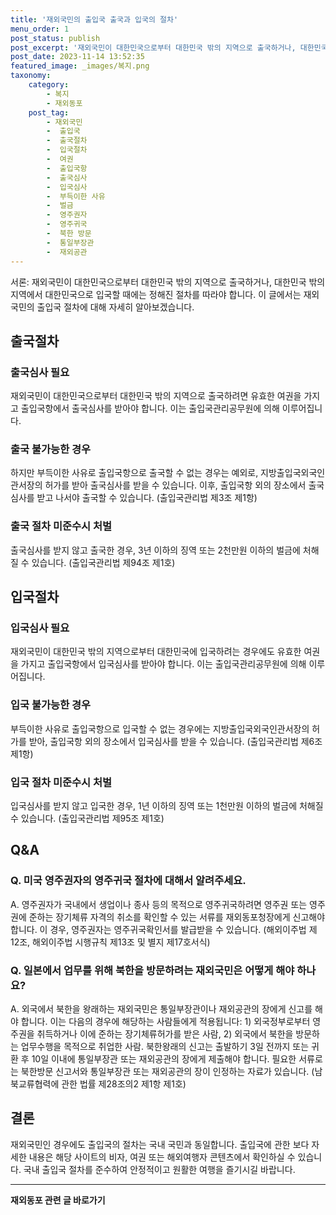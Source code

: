 ```yaml
---
title: '재외국민의 출입국 출국과 입국의 절차'
menu_order: 1
post_status: publish
post_excerpt: '재외국민이 대한민국으로부터 대한민국 밖의 지역으로 출국하거나, 대한민국 밖의 지역에서 대한민국으로 입국할 때에는 정해진 절차를 따라야 합니다. 이 글에서는 재외국민의 출입국 절차에 대해 자세히 알아보겠습니다.'
post_date: 2023-11-14 13:52:35
featured_image: _images/복지.png
taxonomy:
    category:
        - 복지
        - 재외동포
    post_tag:
        - 재외국민
        -  출입국
        -  출국절차
        -  입국절차
        -  여권
        -  출입국항
        -  출국심사
        -  입국심사
        -  부득이한 사유
        -  벌금
        -  영주권자
        -  영주귀국
        -  북한 방문
        -  통일부장관
        -  재외공관
---
```



서론:
재외국민이 대한민국으로부터 대한민국 밖의 지역으로 출국하거나, 대한민국 밖의 지역에서 대한민국으로 입국할 때에는 정해진 절차를 따라야 합니다. 이 글에서는 재외국민의 출입국 절차에 대해 자세히 알아보겠습니다.

## 출국절차

### 출국심사 필요
재외국민이 대한민국으로부터 대한민국 밖의 지역으로 출국하려면 유효한 여권을 가지고 출입국항에서 출국심사를 받아야 합니다. 이는 출입국관리공무원에 의해 이루어집니다. 

### 출국 불가능한 경우
하지만 부득이한 사유로 출입국항으로 출국할 수 없는 경우는 예외로, 지방출입국외국인관서장의 허가를 받아 출국심사를 받을 수 있습니다. 이후, 출입국항 외의 장소에서 출국심사를 받고 나서야 출국할 수 있습니다. (출입국관리법 제3조 제1항)

### 출국 절차 미준수시 처벌
출국심사를 받지 않고 출국한 경우, 3년 이하의 징역 또는 2천만원 이하의 벌금에 처해질 수 있습니다. (출입국관리법 제94조 제1호)

## 입국절차

### 입국심사 필요
재외국민이 대한민국 밖의 지역으로부터 대한민국에 입국하려는 경우에도 유효한 여권을 가지고 출입국항에서 입국심사를 받아야 합니다. 이는 출입국관리공무원에 의해 이루어집니다.

### 입국 불가능한 경우
부득이한 사유로 출입국항으로 입국할 수 없는 경우에는 지방출입국외국인관서장의 허가를 받아, 출입국항 외의 장소에서 입국심사를 받을 수 있습니다. (출입국관리법 제6조 제1항)

### 입국 절차 미준수시 처벌
입국심사를 받지 않고 입국한 경우, 1년 이하의 징역 또는 1천만원 이하의 벌금에 처해질 수 있습니다. (출입국관리법 제95조 제1호)

## Q&A

### Q. 미국 영주권자의 영주귀국 절차에 대해서 알려주세요.
A. 영주권자가 국내에서 생업이나 종사 등의 목적으로 영주귀국하려면 영주권 또는 영주권에 준하는 장기체류 자격의 취소를 확인할 수 있는 서류를 재외동포청장에게 신고해야 합니다. 이 경우, 영주권자는 영주귀국확인서를 발급받을 수 있습니다. (해외이주법 제12조, 해외이주법 시행규칙 제13조 및 별지 제17호서식)

### Q. 일본에서 업무를 위해 북한을 방문하려는 재외국민은 어떻게 해야 하나요?
A. 외국에서 북한을 왕래하는 재외국민은 통일부장관이나 재외공관의 장에게 신고를 해야 합니다. 이는 다음의 경우에 해당하는 사람들에게 적용됩니다: 1) 외국정부로부터 영주권을 취득하거나 이에 준하는 장기체류허가를 받은 사람, 2) 외국에서 북한을 방문하는 업무수행을 목적으로 취업한 사람. 북한왕래의 신고는 출발하기 3일 전까지 또는 귀환 후 10일 이내에 통일부장관 또는 재외공관의 장에게 제출해야 합니다. 필요한 서류로는 북한방문 신고서와 통일부장관 또는 재외공관의 장이 인정하는 자료가 있습니다. (남북교류협력에 관한 법률 제28조의2 제1항 제1호)

## 결론

재외국민인 경우에도 출입국의 절차는 국내 국민과 동일합니다. 출입국에 관한 보다 자세한 내용은 해당 사이트의 비자, 여권 또는 해외여행자 콘텐츠에서 확인하실 수 있습니다. 국내 출입국 절차를 준수하여 안정적이고 원활한 여행을 즐기시길 바랍니다.
<!-- wp:separator -->
<hr class="wp-block-separator has-alpha-channel-opacity"/>
<!-- /wp:separator -->

<!-- wp:group {"backgroundColor":"base","layout":{"type":"constrained"}} -->
<div class="wp-block-group has-base-background-color has-background"><!-- wp:paragraph {"align":"center","fontSize":"medium"} -->
<p class="has-text-align-center has-large-font-size"><strong>재외동포 관련 글 바로가기</strong></p>
<!-- /wp:paragraph -->


<!-- wp:latest-posts
{"categories":[{"id":22672,"count":19,"description":"","link":"https://uknowlaw.com/category/%ec%9e%ac%ec%99%b8%eb%8f%99%ed%8f%ac/","name":"재외동포","slug":"재외동포","taxonomy":"category","parent":0,"meta":[],"_links":{"self":[{"href":"https://uknowlaw.com/wp-json/wp/v2/categories/22672"}],"collection":[{"href":"https://uknowlaw.com/wp-json/wp/v2/categories"}],"about":[{"href":"https://uknowlaw.com/wp-json/wp/v2/taxonomies/category"}],"wp:post_type":[{"href":"https://uknowlaw.com/wp-json/wp/v2/posts?categories=22672"}],"curies":[{"name":"wp","href":"https://api.w.org/{rel}","templated":true}]}}],"postsToShow":100,"excerptLength":28,"postLayout":"grid","columns":2,"featuredImageAlign":"left","featuredImageSizeSlug":"large","fontSize":"small"} /--></div>
<!-- /wp:group -->